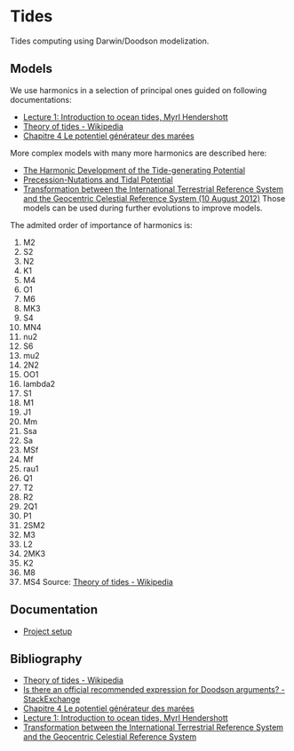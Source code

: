 # Tides
Tides computing using Darwin/Doodson modelization.

## Models
We use harmonics in a selection of principal ones guided on following documentations:
- [Lecture 1: Introduction to ocean tides, Myrl Hendershott](https://www.whoi.edu/cms/files/lecture01_21351.pdf)
- [Theory of tides - Wikipedia](https://en.wikipedia.org/wiki/Theory_of_tides)
- [Chapitre 4 Le potentiel générateur des marées](http://fabien.lefevre.free.fr/These_HTML/doc0004.htm)

More complex models with many more harmonics are described here:
- [The Harmonic Development of the Tide-generating Potential](https://royalsocietypublishing.org/doi/pdf/10.1098/rspa.1921.0088)
- [Precession-Nutations and Tidal Potential](https://articles.adsabs.harvard.edu/pdf/1971CeMec...4..190M)
- [Transformation between the International Terrestrial Reference System and the Geocentric Celestial Reference System (10 August 2012)](https://iers-conventions.obspm.fr/content/chapter5/icc5.pdf)
Those models can be used during further evolutions to improve models.

The admited order of importance of harmonics is:
1. M2
2. S2
3. N2
4. K1
5. M4
6. O1
7. M6
8. MK3
9. S4
10. MN4
11. nu2
12. S6
13. mu2
14. 2N2
15. OO1
16. lambda2
17. S1
18. M1
19. J1
20. Mm
21. Ssa
22. Sa
23. MSf
24. Mf
25. rau1
26. Q1
27. T2
28. R2
29. 2Q1
30. P1
31. 2SM2
32. M3
33. L2
34. 2MK3
35. K2
36. M8
37. MS4
Source: [Theory of tides - Wikipedia](https://en.wikipedia.org/wiki/Theory_of_tides)

## Documentation
- [Project setup](doc/setup.md)

## Bibliography
- [Theory of tides - Wikipedia](https://en.wikipedia.org/wiki/Theory_of_tides)
- [Is there an official recommended expression for Doodson arguments? - StackExchange](https://astronomy.stackexchange.com/questions/48303/is-there-an-official-recommended-expression-for-doodson-arguments)
- [Chapitre 4 Le potentiel générateur des marées](http://fabien.lefevre.free.fr/These_HTML/doc0004.htm)
- [Lecture 1: Introduction to ocean tides, Myrl Hendershott](https://www.whoi.edu/cms/files/lecture01_21351.pdf)
- [Transformation between the International Terrestrial Reference System and the Geocentric Celestial Reference System](https://iers-conventions.obspm.fr/content/chapter5/icc5.pdf)

